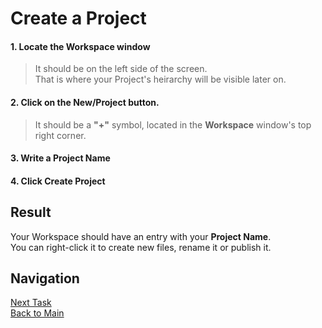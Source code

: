 # Create a Project
#### 1. Locate the **Workspace** window
> It should be on the left side of the screen.</br>
> That is where your Project's heirarchy will be visible later on.
#### 2. Click on the **New/Project** button.
> It should be a **"+"** symbol, located in the **Workspace** window's top right corner.
#### 3. Write a **Project Name**
#### 4. Click **Create Project** 

## Result
Your Workspace should have an entry with your **Project Name**.</br>
You can right-click it to create new files, rename it or publish it.

## Navigation
[Next Task](https://github.com/dirigiblelabs/curriculum/blob/master/IvoYakov/DirigibleDoc/Guides/CreateDatabaseTable.md)</br>
[Back to Main](https://github.com/dirigiblelabs/curriculum/edit/master/IvoYakov/DirigibleDoc)
